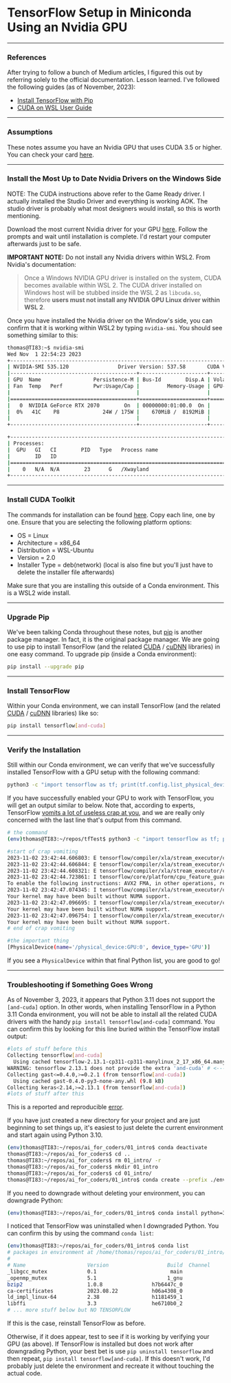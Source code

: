 # TensorFlow Setup in Miniconda Using an Nvidia GPU

---

### References

After trying to follow a bunch of Medium articles, I figured this out by referring solely to the official documentation. Lesson learned. I've followed the following guides (as of November, 2023):

* [Install TensorFlow with Pip](https://www.tensorflow.org/install/pip)
* [CUDA on WSL User Guide](https://docs.nvidia.com/cuda/wsl-user-guide/index.html)

---

### Assumptions

These notes assume you have an Nvidia GPU that uses CUDA 3.5 or higher. You can check your card [here](https://developer.nvidia.com/cuda-gpus).

---

### Install the Most Up to Date Nvidia Drivers on the Windows Side

NOTE: The CUDA instructions above refer to the Game Ready driver. I actually installed the Studio Driver and everything is working AOK. The studio driver is probably what most designers would install, so this is worth mentioning.

Download the most current Nvidia driver for your GPU [here](https://www.nvidia.com/download/index.aspx). Follow the prompts and wait until installation is complete. I'd restart your computer afterwards just to be safe.

**IMPORTANT NOTE:** Do not install any Nvidia drivers within WSL2. From Nvidia's documentation:

> Once a Windows NVIDIA GPU driver is installed on the system, CUDA becomes available within WSL 2. The CUDA driver installed on Windows host will be stubbed inside the WSL 2 as `libcuda.so`, therefore **users must not install any NVIDIA GPU Linux driver within WSL 2**.

Once you have installed the Nvidia driver on the Window's side, you can confirm that it is working within WSL2 by typing `nvidia-smi`. You should see something similar to this:

```bash
thomas@TI83:~$ nvidia-smi
Wed Nov  1 22:54:23 2023
+---------------------------------------------------------------------------------------+
| NVIDIA-SMI 535.120                Driver Version: 537.58       CUDA Version: 12.2     |
|-----------------------------------------+----------------------+----------------------+
| GPU  Name                 Persistence-M | Bus-Id        Disp.A | Volatile Uncorr. ECC |
| Fan  Temp   Perf          Pwr:Usage/Cap |         Memory-Usage | GPU-Util  Compute M. |
|                                         |                      |               MIG M. |
|=========================================+======================+======================|
|   0  NVIDIA GeForce RTX 2070        On  | 00000000:01:00.0  On |                  N/A |
|  0%   41C    P8              24W / 175W |    670MiB /  8192MiB |      4%      Default |
|                                         |                      |                  N/A |
+-----------------------------------------+----------------------+----------------------+

+---------------------------------------------------------------------------------------+
| Processes:                                                                            |
|  GPU   GI   CI        PID   Type   Process name                            GPU Memory |
|        ID   ID                                                             Usage      |
|=======================================================================================|
|    0   N/A  N/A        23      G   /Xwayland                                 N/A      |
+---------------------------------------------------------------------------------------+
```



---

### Install CUDA Toolkit

The commands for installation can be found [here](https://developer.nvidia.com/cuda-downloads). Copy each line, one by one. Ensure that you are selecting the following platform options:

* OS = Linux
*  Architecture = x86_64
* Distribution = WSL-Ubuntu
* Version = 2.0
* Installer Type = deb(network) (local is also fine but you'll just have to delete the installer file afterwards)

Make sure that you are installing this outside of a Conda environment. This is a WSL2 wide install.

---

### Upgrade Pip

We've been talking Conda throughout these notes, but [pip](https://en.wikipedia.org/wiki/Pip_(package_manager)) is another package manager. In fact, it is the original package manager. We are going to use pip to install TensorFlow (and the related [CUDA](https://en.wikipedia.org/wiki/CUDA) / [cuDNN](https://developer.nvidia.com/cudnn) libraries) in one easy command. To upgrade pip (inside a Conda environment):

```bash
pip install --upgrade pip
```

---

### Install TensorFlow

Within your Conda environment, we can install TensorFlow (and the related [CUDA](https://en.wikipedia.org/wiki/CUDA) / [cuDNN](https://developer.nvidia.com/cudnn) libraries) like so:

```bash
pip install tensorflow[and-cuda]
```

---

### Verify the Installation

Still within our Conda environment, we can verify that we've successfully installed TensorFlow with a GPU setup with the following command:

```bash
python3 -c "import tensorflow as tf; print(tf.config.list_physical_devices('GPU'))"
```

If you have successfully enabled your GPU to work with TensorFlow, you will get an output similar to below. Note that, according to experts, TensorFlow [vomits a lot of useless crap at you](https://youtu.be/0S81koZpwPA?feature=shared), and we are really only concerned with the last line that's output from this command.

```bash
# the command
(env)thomas@TI83:~/repos/tfTest$ python3 -c "import tensorflow as tf; print(tf.config.list_physical_devices('GPU'))"

#start of crap vomiting
2023-11-02 23:42:44.606803: E tensorflow/compiler/xla/stream_executor/cuda/cuda_dnn.cc:9342] Unable to register cuDNN factory: Attempting to register factory for plugin cuDNN when one has already been registered
2023-11-02 23:42:44.606844: E tensorflow/compiler/xla/stream_executor/cuda/cuda_fft.cc:609] Unable to register cuFFT factory: Attempting to register factory for plugin cuFFT when one has already been registered
2023-11-02 23:42:44.608321: E tensorflow/compiler/xla/stream_executor/cuda/cuda_blas.cc:1518] Unable to register cuBLAS factory: Attempting to register factory for plugin cuBLAS when one has already been registered
2023-11-02 23:42:44.723861: I tensorflow/core/platform/cpu_feature_guard.cc:182] This TensorFlow binary is optimized to use available CPU instructions in performance-critical operations.
To enable the following instructions: AVX2 FMA, in other operations, rebuild TensorFlow with the appropriate compiler flags.
2023-11-02 23:42:47.074345: I tensorflow/compiler/xla/stream_executor/cuda/cuda_gpu_executor.cc:880] could not open file to read NUMA node: /sys/bus/pci/devices/0000:01:00.0/numa_node
Your kernel may have been built without NUMA support.
2023-11-02 23:42:47.096695: I tensorflow/compiler/xla/stream_executor/cuda/cuda_gpu_executor.cc:880] could not open file to read NUMA node: /sys/bus/pci/devices/0000:01:00.0/numa_node
Your kernel may have been built without NUMA support.
2023-11-02 23:42:47.096754: I tensorflow/compiler/xla/stream_executor/cuda/cuda_gpu_executor.cc:880] could not open file to read NUMA node: /sys/bus/pci/devices/0000:01:00.0/numa_node
Your kernel may have been built without NUMA support.
# end of crap vomiting

#the important thing
[PhysicalDevice(name='/physical_device:GPU:0', device_type='GPU')]
```

If you see a `PhysicalDevice` within that final Python list, you are good to go!

---

### Troubleshooting if Something Goes Wrong

As of November 3, 2023, it appears that Python 3.11 does not support the `[and-cuda]` option. In other words, when installing TensorFlow in a Python 3.11 Conda environment, you will not be able to install all the related CUDA drivers with the handy `pip install tensorflow[and-cuda]` command. You can confirm this by looking for this line buried within the TensorFlow install output:

```bash
#lots of stuff before this
Collecting tensorflow[and-cuda]
  Using cached tensorflow-2.13.1-cp311-cp311-manylinux_2_17_x86_64.manylinux2014_x86_64.whl.metadata (3.4 kB)
WARNING: tensorflow 2.13.1 does not provide the extra 'and-cuda' # <--- THIS IS THE LINE YOU ARE LOOKING FOR
Collecting gast<=0.4.0,>=0.2.1 (from tensorflow[and-cuda])
  Using cached gast-0.4.0-py3-none-any.whl (9.8 kB)
Collecting keras<2.14,>=2.13.1 (from tensorflow[and-cuda])
#lots of stuff after this
```

This is a reported and reproducible [error](https://github.com/tensorflow/tensorflow/issues/61993).

If you have just created a new directory for your project and are just beginning to set things up, it's easiest to just delete the current environment and start again using Python 3.10.

```bash
(env)thomas@TI83:~/repos/ai_for_coders/01_intro$ conda deactivate
thomas@TI83:~/repos/ai_for_coders$ cd ..
thomas@TI83:~/repos/ai_for_coders$ rm 01_intro/ -r
thomas@TI83:~/repos/ai_for_coders$ mkdir 01_intro
thomas@TI83:~/repos/ai_for_coders$ cd 01_intro/
thomas@TI83:~/repos/ai_for_coders/01_intro$ conda create --prefix ./env python=3.10
```

If you need to downgrade without deleting your environment, you can downgrade Python:

```bash
(env)thomas@TI83:~/repos/ai_for_coders/01_intro$ conda install python=3.9.0
```

I noticed that TensorFlow was uninstalled when I downgraded Python. You can confirm this by using the command `conda list`:

```bash
(env)thomas@TI83:~/repos/ai_for_coders/01_intro$ conda list
# packages in environment at /home/thomas/repos/ai_for_coders/01_intro/env:
#
# Name                    Version                   Build  Channel
_libgcc_mutex             0.1                        main
_openmp_mutex             5.1                       1_gnu
bzip2                     1.0.8                h7b6447c_0
ca-certificates           2023.08.22           h06a4308_0
ld_impl_linux-64          2.38                 h1181459_1
libffi                    3.3                  he6710b0_2
# ... more stuff below but NO TENSORFLOW

```

If this is the case, reinstall TensorFlow as before. 

Otherwise, if it does appear, test to see if it is working by verifying your GPU (as above). If TensorFlow is installed but does not work after downgrading Python, your best bet is use `pip uninstall tensorflow` and then repeat, `pip install tensorflow[and-cuda]`. If this doesn't work, I'd probably just delete the environment and recreate it without touching the actual code.
